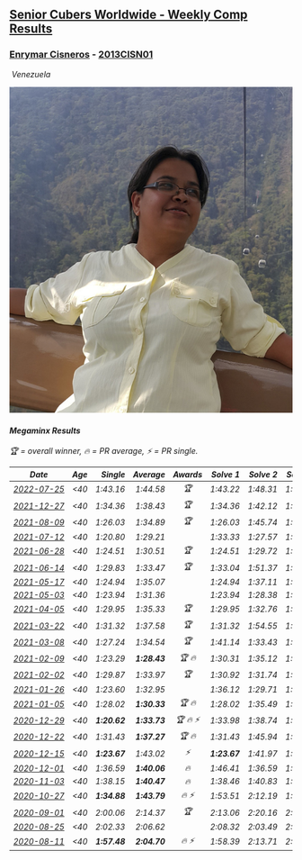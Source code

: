 <style>table {white-space: nowrap;}</style>
<link rel="stylesheet" type="text/css" href="/scw-comp/css/flags.css" />

## [Senior Cubers Worldwide - Weekly Comp Results](/scw-comp/results/)
### [Enrymar Cisneros](README.md) - [2013CISN01](https://www.worldcubeassociation.org/persons/2013CISN01?event=minx)

<i class="flag flag-VE" />&nbsp;Venezuela

![Enrymar Cisneros](1530205432.jpg)

#### Megaminx Results

<span style="white-space: nowrap;">🏆 = overall winner</span>, <span style="white-space: nowrap;">🔥 = PR average</span>, <span style="white-space: nowrap;">⚡ = PR single</span>.

| Date | Age | Single | Average | Awards | Solve 1 | Solve 2 | Solve 3 | Solve 4 | Solve 5 | Video |
| :--: | :--: | --: | --: | :--: | --: | --: | --: | --: | --: | :-- |
| [2022-07-25](../../results/2022-07-25/minx.md) | <40 | 1:43.16 | 1:44.58 | 🏆 | 1:43.22 | 1:48.31 | 1:44.37 | 1:46.14 | 1:43.16 | [Desktop](https://www.facebook.com/events/735191414262810/permalink/743760903405861) / [Mobile](https://m.facebook.com/events/735191414262810?view=permalink&id=743760903405861) |
| [2021-12-27](../../results/2021-12-27/minx.md) | <40 | 1:34.36 | 1:38.43 | 🏆 | 1:34.36 | 1:42.12 | 1:39.64 | 1:38.92 | 1:36.72 | [Desktop](https://www.facebook.com/events/343359980546742/permalink/350246939858046) / [Mobile](https://m.facebook.com/events/343359980546742?view=permalink&id=350246939858046) |
| [2021-08-09](../../results/2021-08-09/minx.md) | <40 | 1:26.03 | 1:34.89 | 🏆 | 1:26.03 | 1:45.74 | 1:31.72 | 1:31.32 | 1:41.64 | [Desktop](https://www.facebook.com/events/799005364067137/permalink/806990666601940) / [Mobile](https://m.facebook.com/events/799005364067137?view=permalink&id=806990666601940) |
| [2021-07-12](../../results/2021-07-12/minx.md) | <40 | 1:20.80 | 1:29.21 |  | 1:33.33 | 1:27.57 | 1:20.80 | 1:26.72 | 1:37.35 | [Desktop](https://www.facebook.com/events/511699716713156/permalink/519763182573476) / [Mobile](https://m.facebook.com/events/511699716713156?view=permalink&id=519763182573476) |
| [2021-06-28](../../results/2021-06-28/minx.md) | <40 | 1:24.51 | 1:30.51 | 🏆 | 1:24.51 | 1:29.72 | 1:39.48 | 1:30.20 | 1:31.60 | [Desktop](https://www.facebook.com/events/849999075950147/permalink/860500388233349) / [Mobile](https://m.facebook.com/events/849999075950147?view=permalink&id=860500388233349) |
| [2021-06-14](../../results/2021-06-14/minx.md) | <40 | 1:29.83 | 1:33.47 | 🏆 | 1:33.04 | 1:51.37 | 1:31.00 | 1:29.83 | 1:36.37 | [Desktop](https://www.facebook.com/events/318989363128881/permalink/328435852184232) / [Mobile](https://m.facebook.com/events/318989363128881?view=permalink&id=328435852184232) |
| [2021-05-17](../../results/2021-05-17/minx.md) | <40 | 1:24.94 | 1:35.07 |  | 1:24.94 | 1:37.11 | 1:33.80 | 1:39.46 | 1:34.29 | [Desktop](https://www.facebook.com/events/294093895691078/permalink/303046848129116) / [Mobile](https://m.facebook.com/events/294093895691078?view=permalink&id=303046848129116) |
| [2021-05-03](../../results/2021-05-03/minx.md) | <40 | 1:23.94 | 1:31.36 |  | 1:23.94 | 1:28.38 | 1:33.25 | 1:32.44 | 1:46.32 | [Desktop](https://www.facebook.com/events/2542204919406396/permalink/2548290012131220) / [Mobile](https://m.facebook.com/events/2542204919406396?view=permalink&id=2548290012131220) |
| [2021-04-05](../../results/2021-04-05/minx.md) | <40 | 1:29.95 | 1:35.33 | 🏆 | 1:29.95 | 1:32.76 | 1:41.92 | 1:33.21 | 1:40.03 | [Desktop](https://www.facebook.com/events/486157032419819/permalink/493673828334806) / [Mobile](https://m.facebook.com/events/486157032419819?view=permalink&id=493673828334806) |
| [2021-03-22](../../results/2021-03-22/minx.md) | <40 | 1:31.32 | 1:37.58 | 🏆 | 1:31.32 | 1:54.55 | 1:39.90 | 1:38.72 | 1:34.11 | [Desktop](https://www.facebook.com/events/802754890451423/permalink/810471619679750) / [Mobile](https://m.facebook.com/events/802754890451423?view=permalink&id=810471619679750) |
| [2021-03-08](../../results/2021-03-08/minx.md) | <40 | 1:27.24 | 1:34.54 | 🏆 | 1:41.14 | 1:33.43 | 1:30.92 | 1:39.27 | 1:27.24 | [Desktop](https://www.facebook.com/events/286026952942446/permalink/294520862093055) / [Mobile](https://m.facebook.com/events/286026952942446?view=permalink&id=294520862093055) |
| [2021-02-09](../../results/2021-02-09/minx.md) | <40 | 1:23.29 | **1:28.43** | 🏆 🔥 | 1:30.31 | 1:35.12 | 1:24.15 | 1:23.29 | 1:30.83 | [Desktop](https://www.facebook.com/events/749806039307047/permalink/754004928887158) / [Mobile](https://m.facebook.com/events/749806039307047?view=permalink&id=754004928887158) |
| [2021-02-02](../../results/2021-02-02/minx.md) | <40 | 1:29.87 | 1:33.97 | 🏆 | 1:30.92 | 1:31.74 | 1:39.26 | 1:29.87 | 1:45.53 | [Desktop](https://www.facebook.com/events/176364004262939/permalink/180528080513198) / [Mobile](https://m.facebook.com/events/176364004262939?view=permalink&id=180528080513198) |
| [2021-01-26](../../results/2021-01-26/minx.md) | <40 | 1:23.60 | 1:32.95 |  | 1:36.12 | 1:29.71 | 1:23.60 | 1:49.06 | 1:33.01 | [Desktop](https://www.facebook.com/events/415506712992555/permalink/419118979297995) / [Mobile](https://m.facebook.com/events/415506712992555?view=permalink&id=419118979297995) |
| [2021-01-05](../../results/2021-01-05/minx.md) | <40 | 1:28.02 | **1:30.33** | 🏆 🔥 | 1:28.02 | 1:35.49 | 1:29.18 | 1:28.70 | 1:33.11 | [Desktop](https://www.facebook.com/events/237822631087555/permalink/242391113964040) / [Mobile](https://m.facebook.com/events/237822631087555?view=permalink&id=242391113964040) |
| [2020-12-29](../../results/2020-12-29/minx.md) | <40 | **1:20.62** | **1:33.73** | 🏆 🔥 ⚡ | 1:33.98 | 1:38.74 | 1:32.39 | **1:20.62** | 1:34.83 | [Desktop](https://www.facebook.com/events/807437066779451/permalink/810887233101101) / [Mobile](https://m.facebook.com/events/807437066779451?view=permalink&id=810887233101101) |
| [2020-12-22](../../results/2020-12-22/minx.md) | <40 | 1:31.43 | **1:37.27** | 🏆 🔥 | 1:31.43 | 1:45.94 | 1:34.21 | 1:34.06 | 1:43.55 | [Desktop](https://www.facebook.com/events/758481858355136/permalink/762696554600333) / [Mobile](https://m.facebook.com/events/758481858355136?view=permalink&id=762696554600333) |
| [2020-12-15](../../results/2020-12-15/minx.md) | <40 | **1:23.67** | 1:43.02 | ⚡ | **1:23.67** | 1:41.97 | 1:40.69 | 2:06.68 | 1:46.40 | [Desktop](https://www.facebook.com/events/804969103386330/permalink/808699253013315) / [Mobile](https://m.facebook.com/events/804969103386330?view=permalink&id=808699253013315) |
| [2020-12-01](../../results/2020-12-01/minx.md) | <40 | 1:36.59 | **1:40.06** | 🔥 | 1:46.41 | 1:36.59 | 1:38.77 | 1:40.55 | 1:40.85 | [Desktop](https://www.facebook.com/events/456949201957439/permalink/461063471546012) / [Mobile](https://m.facebook.com/events/456949201957439?view=permalink&id=461063471546012) |
| [2020-11-03](../../results/2020-11-03/minx.md) | <40 | 1:38.15 | **1:40.47** | 🔥 | 1:38.46 | 1:40.83 | 1:42.13 | 1:43.38 | 1:38.15 | [Desktop](https://www.facebook.com/events/1239637256416110/permalink/1246181089095060) / [Mobile](https://m.facebook.com/events/1239637256416110?view=permalink&id=1246181089095060) |
| [2020-10-27](../../results/2020-10-27/minx.md) | <40 | **1:34.88** | **1:43.79** | 🔥 ⚡ | 1:53.51 | 2:12.19 | 1:40.18 | 1:37.68 | **1:34.88** | [Desktop](https://www.facebook.com/events/814285582657691/permalink/819937962092453) / [Mobile](https://m.facebook.com/events/814285582657691?view=permalink&id=819937962092453) |
| [2020-09-01](../../results/2020-09-01/minx.md) | <40 | 2:00.06 | 2:14.37 | 🏆 | 2:13.06 | 2:20.16 | 2:00.06 | 2:18.37 | 2:11.69 | [Desktop](https://www.facebook.com/events/652945192290048/permalink/658688165049084) / [Mobile](https://m.facebook.com/events/652945192290048?view=permalink&id=658688165049084) |
| [2020-08-25](../../results/2020-08-25/minx.md) | <40 | 2:02.33 | 2:06.62 |  | 2:08.32 | 2:03.49 | 2:02.33 | 2:13.28 | 2:08.06 | [Desktop](https://www.facebook.com/events/2812216602434889/permalink/2818472751809274) / [Mobile](https://m.facebook.com/events/2812216602434889?view=permalink&id=2818472751809274) |
| [2020-08-11](../../results/2020-08-11/minx.md) | <40 | **1:57.48** | **2:04.70** | 🔥 ⚡ | 1:58.39 | 2:13.71 | 2:02.00 | **1:57.48** | 2:17.05 | [Desktop](https://www.facebook.com/events/338631130511019/permalink/343518013355664) / [Mobile](https://m.facebook.com/events/338631130511019?view=permalink&id=343518013355664) |


<!-- Global site tag (gtag.js) - Google Analytics -->
<script async src="https://www.googletagmanager.com/gtag/js?id=UA-86348435-3"></script>
<script>window.dataLayer = window.dataLayer || []; function gtag() {dataLayer.push(arguments);} gtag('js', new Date()); gtag('config', 'UA-86348435-3');</script>
